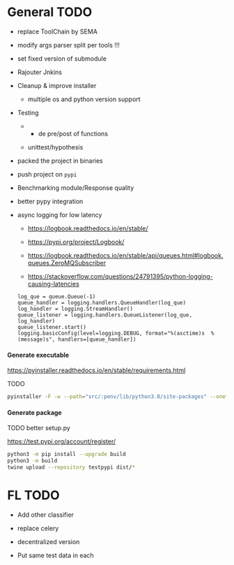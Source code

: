 # General TODO 

* replace ToolChain by SEMA

* modify args parser split per tools  !!!

* set fixed version of submodule

* Rajouter Jnkins

* Cleanup & improve installer

    * multiple os and python version support

* Testing

    * + de pre/post of functions

    * unittest/hypothesis


* packed the project in binaries

* push project on `pypi`

* Benchmarking module/Response quality

* better pypy integration

* async logging for low latency

    * https://logbook.readthedocs.io/en/stable/

    * https://pypi.org/project/Logbook/

    * https://logbook.readthedocs.io/en/stable/api/queues.html#logbook.queues.ZeroMQSubscriber

    * https://stackoverflow.com/questions/24791395/python-logging-causing-latencies

    ```
    log_que = queue.Queue(-1)
    queue_handler = logging.handlers.QueueHandler(log_que)
    log_handler = logging.StreamHandler()
    queue_listener = logging.handlers.QueueListener(log_que, log_handler)
    queue_listener.start()
    logging.basicConfig(level=logging.DEBUG, format="%(asctime)s  %(message)s", handlers=[queue_handler])
    ```

#### Generate executable

https://pyinstaller.readthedocs.io/en/stable/requirements.html

TODO

```bash
pyinstaller -F -w --path="src/:penv/lib/python3.8/site-packages" --onefile src/ToolChain.py
```

#### Generate package

TODO better setup.py

https://test.pypi.org/account/register/

```bash
python3 -m pip install --upgrade build
python3 -m build
twine upload --repository testpypi dist/*
```


# FL TODO 

* Add other classifier

* replace celery

* decentralized version

* Put same test data in each 

